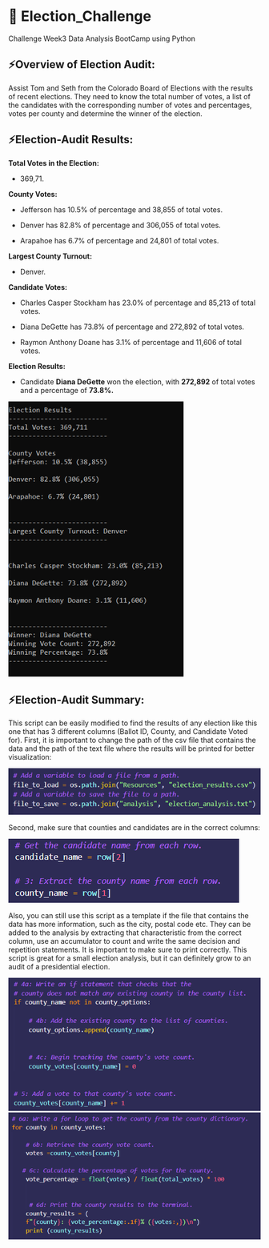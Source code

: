 # 🚀 Election_Challenge
Challenge Week3 Data Analysis BootCamp using Python
## ⚡Overview of Election Audit: 
Assist Tom and Seth from the Colorado Board of Elections with the results of recent elections. They need to know the total number of votes, a list of the candidates with the corresponding number of votes and percentages, votes per county and determine the winner of the election.
## ⚡Election-Audit Results: 
**Total Votes in the Election:** 
 - 369,71.


**County Votes:**


  - Jefferson has 10.5% of percentage and 38,855 of total votes.

  - Denver has 82.8% of percentage and 306,055 of total votes.

  - Arapahoe has 6.7% of percentage and 24,801 of total votes.


**Largest County Turnout:** 
 - Denver.

**Candidate Votes:**

  - Charles Casper Stockham has 23.0% of percentage and 85,213 of total votes.

  - Diana DeGette has 73.8% of percentage and 272,892 of total votes.

  - Raymon Anthony Doane has 3.1% of percentage and 11,606 of total votes.


**Election Results:**

  - Candidate **Diana DeGette** won the election, with **272,892** of total votes and a percentage of **73.8%.**


<img src="https://github.com/annarochav/Election_Analysis/blob/main/RESOURCES/election_results_command_terminal.png" width="350" height="550" />

## ⚡Election-Audit Summary:
This script can be easily modified to find the results of any election like this one that has 3 different columns (Ballot ID, County, and Candidate Voted for). First, it is important to change the path of the csv file that contains the data and the path of the text file where the results will be printed for better visualization:

![script_files](RESOURCES/script_files.png) 

Second, make sure that counties and candidates are in the correct columns:

![script_county_candidate](RESOURCES/script_county_candidate.png) 

Also, you can still use this script as a template if the file that contains the data has more information, such as the city, postal code etc. They can be added to the analysis by extracting that characteristic from the correct column, use an accumulator to count and write the same decision and repetition statements. It is important to make sure to print correctly. This script is great for a small election analysis, but it can definitely grow to an audit of a presidential election.

![script_count](RESOURCES/script_count.png) 
![script_loop](RESOURCES/script_loop.png) 


